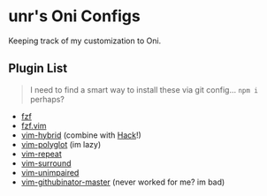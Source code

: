 # unr's Oni Configs

Keeping track of my customization to Oni.


## Plugin List

> I need to find a smart way to install these via git config... `npm i` perhaps?

- [fzf](https://github.com/junegunn/fzf)
- [fzf.vim](https://github.com/junegunn/fzf.vim)
- [vim-hybrid](https://github.com/w0ng/vim-hybrid) (combine with [Hack](https://sourcefoundry.org/hack/)!)
- [vim-polyglot](https://github.com/sheerun/vim-polyglot) (im lazy)
- [vim-repeat](https://github.com/tpope/vim-repeat)
- [vim-surround](https://github.com/tpope/vim-surround)
- [vim-unimpaired](https://github.com/tpope/vim-unimpaired)
- [vim-githubinator-master](https://github.com/prakashdanish/vim-githubinator) (never worked for me? im bad)
